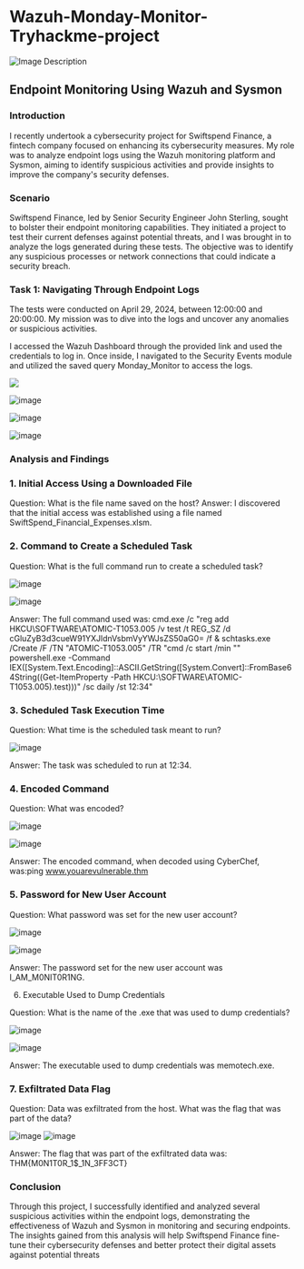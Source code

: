 # Wazuh-Monday-Monitor-Tryhackme-project

![Image Description](https://miro.medium.com/v2/resize:fit:1400/format:webp/0*u2blDAFnKarK4oIi.png)


## Endpoint Monitoring Using Wazuh and Sysmon
### Introduction
I recently undertook a cybersecurity project for Swiftspend Finance, a fintech company focused on enhancing its cybersecurity measures. My role was to analyze endpoint logs using the Wazuh monitoring platform and Sysmon, aiming to identify suspicious activities and provide insights to improve the company's security defenses.


### Scenario
Swiftspend Finance, led by Senior Security Engineer John Sterling, sought to bolster their endpoint monitoring capabilities. They initiated a project to test their current defenses against potential threats, and I was brought in to analyze the logs generated during these tests. The objective was to identify any suspicious processes or network connections that could indicate a security breach.


### Task 1: Navigating Through Endpoint Logs

The tests were conducted on April 29, 2024, between 12:00:00 and 20:00:00. My mission was to dive into the logs and uncover any anomalies or suspicious activities.

I accessed the Wazuh Dashboard through the provided link and used the credentials to log in. Once inside, I navigated to the Security Events module and utilized the saved query Monday_Monitor to access the logs.

![](https://miro.medium.com/v2/resize:fit:1100/format:webp/1*yoho221myuYh_DxeXFc3lA.png)

![image](https://github.com/user-attachments/assets/073d52ef-a41b-4d79-a53c-5fe84f138a3e)

![image](https://github.com/user-attachments/assets/760da7dd-1c05-4fcc-bbaa-acb24b71233d)

![image](https://github.com/user-attachments/assets/0af01f40-61ca-4ff2-bf7b-b7ebe8cdf748)

### Analysis and Findings

### 1. Initial Access Using a Downloaded File
Question: What is the file name saved on the host?
Answer: I discovered that the initial access was established using a file named SwiftSpend_Financial_Expenses.xlsm.

### 2. Command to Create a Scheduled Task
Question: What is the full command run to create a scheduled task?

![image](https://github.com/user-attachments/assets/c2f9c12b-e899-4c5e-b794-31995ebdaf12)

![image](https://github.com/user-attachments/assets/695b8d55-7b82-42f9-b3bd-976545d2bc17)


Answer: The full command used was: cmd.exe /c "reg add HKCU\SOFTWARE\ATOMIC-T1053.005 /v test /t REG_SZ /d cGluZyB3d3cueW91YXJldnVsbmVyYWJsZS50aG0= /f & schtasks.exe /Create /F /TN "ATOMIC-T1053.005" /TR "cmd /c start /min "" powershell.exe -Command IEX([System.Text.Encoding]::ASCII.GetString([System.Convert]::FromBase64String((Get-ItemProperty -Path HKCU:\SOFTWARE\ATOMIC-T1053.005).test)))" /sc daily /st 12:34"

### 3. Scheduled Task Execution Time

Question: What time is the scheduled task meant to run?

![image](https://github.com/user-attachments/assets/2017f8c0-caf7-4628-aa49-5354a1d5fbbf)


Answer: The task was scheduled to run at 12:34.

### 4. Encoded Command
Question: What was encoded?

![image](https://github.com/user-attachments/assets/8489de9c-d08d-4e86-8a39-277855a233fb)

![image](https://github.com/user-attachments/assets/f7a1cce4-7b62-454f-8521-ebeb603d444b)


Answer: The encoded command, when decoded using CyberChef, was:ping www.youarevulnerable.thm

### 5. Password for New User Account
Question: What password was set for the new user account?

![image](https://github.com/user-attachments/assets/8eecf6ac-e6ba-485d-8cc2-666cfb103817)

![image](https://github.com/user-attachments/assets/d17e62f0-0bdc-4a8e-918a-76103645f4ee)


Answer: The password set for the new user account was I_AM_M0NIT0R1NG.

6. Executable Used to Dump Credentials
   
Question: What is the name of the .exe that was used to dump credentials?

![image](https://github.com/user-attachments/assets/e18b4361-13dd-464b-83eb-9bfd5c04171e)

![image](https://github.com/user-attachments/assets/5998b268-6d64-431a-8021-049bd734bc95)



Answer: The executable used to dump credentials was memotech.exe.

### 7. Exfiltrated Data Flag
Question: Data was exfiltrated from the host. What was the flag that was part of the data?

![image](https://github.com/user-attachments/assets/10f8a418-4c4f-4c1d-9e53-5105a23a84d6)
![image](https://github.com/user-attachments/assets/54d10a7a-c0bd-4951-9f0a-18336ebd934f)


Answer: The flag that was part of the exfiltrated data was: THM{M0N1T0R_1$_1N_3FF3CT}

### Conclusion
Through this project, I successfully identified and analyzed several suspicious activities within the endpoint logs, demonstrating the effectiveness of Wazuh and Sysmon in monitoring and securing endpoints. The insights gained from this analysis will help Swiftspend Finance fine-tune their cybersecurity defenses and better protect their digital assets against potential threats
